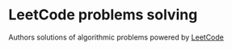 # LeetCode problems solving

Authors solutions of algorithmic problems powered by [LeetCode](https://leetcode.com)

